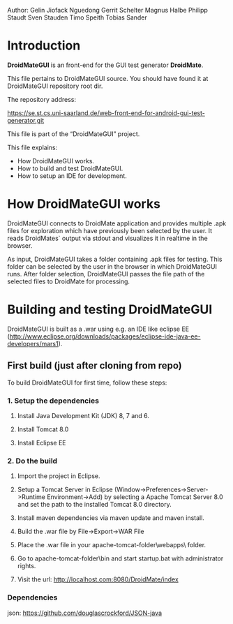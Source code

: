 Author: 
Gelin	Jiofack	Nguedong
Gerrit	Schelter
Magnus	Halbe
Philipp	Staudt
Sven	Stauden
Timo	Speith
Tobias	Sander



# Introduction #

**DroidMateGUI** is an front-end for the GUI test generator **DroidMate**.

This file pertains to DroidMateGUI source. You should have found it at DroidMateGUI
repository root dir. 

The repository address:

  https://se.st.cs.uni-saarland.de/web-front-end-for-android-gui-test-generator.git
  
 This file is part of the “DroidMateGUI” project.
 
 
 This file explains:

- How DroidMateGUI works.
- How to build and test DroidMateGUI.
- How to setup an IDE for development.


# How DroidMateGUI works #

DroidMateGUI connects to DroidMate application and provides multiple .apk files for exploration which have previously been selected by the user.
It reads DroidMates` output via stdout and visualizes it in realtime in the browser.

As input, DroidMateGUI takes a folder containing .apk files for testing. This folder can be selected by the user in the browser in which DroidMateGUI runs.
After folder selection, DroidMateGUI passes the file path of the selected files to DroidMate for processing.

# Building and testing DroidMateGUI #

DroidMateGUI is built as a .war using e.g. an IDE like eclipse EE (http://www.eclipse.org/downloads/packages/eclipse-ide-java-ee-developers/mars1). 


## First build (just after cloning from repo)

To build DroidMateGUI for first time, follow these steps:


### 1. Setup the dependencies ###
1. Install Java Development Kit (JDK) 8, 7 and 6.

2. Install Tomcat 8.0

3. Install Eclipse EE


### 2. Do the build ###

1. Import the project in Eclipse.

2. Setup a Tomcat Server in Eclipse (Window->Preferences->Server->Runtime Environment->Add) by selecting a Apache Tomcat Server 8.0 and set the path to the installed Tomcat 8.0 directory.

3. Install maven dependencies via maven update and maven install.

4. Build the .war file by File->Export->WAR File

5. Place the .war file in your apache-tomcat-folder\webapps\ folder.

6. Go to apache-tomcat-folder\bin and start startup.bat with administrator rights.

7. Visit the url: http://localhost.com:8080/DroidMate/index


### Dependencies ###

json: https://github.com/douglascrockford/JSON-java


